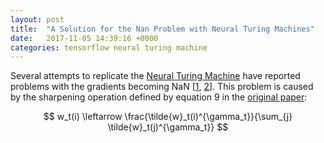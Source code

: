 ```yaml
---
layout: post
title:  "A Solution for the Nan Problem with Neural Turing Machines"
date:   2017-11-05 14:39:16 +0000
categories: tensorflow neural turing machine
---
```


Several attempts to replicate the [Neural Turing Machine](https://arxiv.org/abs/1410.5401) have reported problems with the gradients becoming NaN [[1](https://github.com/carpedm20/NTM-tensorflow), [2](https://github.com/snipsco/ntm-lasagne)]. This problem is caused by the sharpening operation defined by equation 9 in the [original paper](https://arxiv.org/pdf/1410.5401.pdf):

$$
w_t(i) \leftarrow \frac{\tilde{w}_t(i)^{\gamma_t}}{\sum_{j} \tilde{w}_t(j)^{\gamma_t}}
$$


<script src="https://cdnjs.cloudflare.com/ajax/libs/mathjax/2.7.0/MathJax.js?config=TeX-AMS-MML_HTMLorMML" type="text/javascript"></script>

